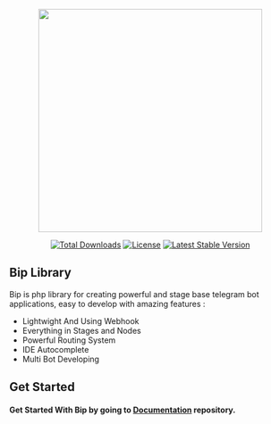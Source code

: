 <p align="center"><a href="https://github.com/biplib/bip" target="_blank"><img src="https://user-images.githubusercontent.com/87861266/222534511-7555ac3a-0de5-4b24-be9a-bb1ee504d4a7.png" width="400"></a></p>
<p align="center">
<a href="https://packagist.org/packages/biplib/bip"><img src="https://img.shields.io/packagist/dt/biplib/bip" alt="Total Downloads"></a>
<a href="https://packagist.org/packages/biplib/bip"><img src="https://img.shields.io/packagist/l/biplib/bip" alt="License"></a>
<a href="https://packagist.org/packages/biplib/bip"><img src="https://img.shields.io/packagist/v/biplib/bip" alt="Latest Stable Version"></a>
</p>

## Bip Library
Bip is php library for creating powerful and stage base telegram bot applications, easy to develop with amazing features :

- Lightwight And Using Webhook
- Everything in Stages and Nodes
- Powerful Routing System
- IDE Autocomplete
- Multi Bot Developing


## Get Started
#### Get Started With Bip by going to [Documentation](https://github.com/BipLib/docs) repository.

